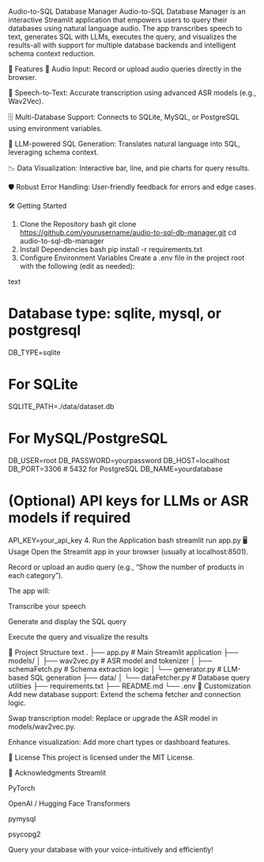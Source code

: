 Audio-to-SQL Database Manager
Audio-to-SQL Database Manager is an interactive Streamlit application that empowers users to query their databases using natural language audio. The app transcribes speech to text, generates SQL with LLMs, executes the query, and visualizes the results-all with support for multiple database backends and intelligent schema context reduction.

🚀 Features
🎤 Audio Input: Record or upload audio queries directly in the browser.

📝 Speech-to-Text: Accurate transcription using advanced ASR models (e.g., Wav2Vec).

🗄️ Multi-Database Support: Connects to SQLite, MySQL, or PostgreSQL using environment variables.

🤖 LLM-powered SQL Generation: Translates natural language into SQL, leveraging schema context.

📉 Data Visualization: Interactive bar, line, and pie charts for query results.

🛡️ Robust Error Handling: User-friendly feedback for errors and edge cases.

🛠️ Getting Started
1. Clone the Repository
bash
git clone https://github.com/yourusername/audio-to-sql-db-manager.git
cd audio-to-sql-db-manager
2. Install Dependencies
bash
pip install -r requirements.txt
3. Configure Environment Variables
Create a .env file in the project root with the following (edit as needed):

text
# Database type: sqlite, mysql, or postgresql
DB_TYPE=sqlite

# For SQLite
SQLITE_PATH=./data/dataset.db

# For MySQL/PostgreSQL
DB_USER=root
DB_PASSWORD=yourpassword
DB_HOST=localhost
DB_PORT=3306          # 5432 for PostgreSQL
DB_NAME=yourdatabase

# (Optional) API keys for LLMs or ASR models if required
API_KEY=your_api_key
4. Run the Application
bash
streamlit run app.py
🖥️ Usage
Open the Streamlit app in your browser (usually at localhost:8501).

Record or upload an audio query (e.g., “Show the number of products in each category”).

The app will:

Transcribe your speech

Generate and display the SQL query

Execute the query and visualize the results

📁 Project Structure
text
.
├── app.py                 # Main Streamlit application
├── models/
│   ├── wav2vec.py         # ASR model and tokenizer
│   ├── schemaFetch.py     # Schema extraction logic
│   └── generator.py       # LLM-based SQL generation
├── data/
│   └── dataFetcher.py     # Database query utilities
├── requirements.txt
├── README.md
└── .env
🔧 Customization
Add new database support: Extend the schema fetcher and connection logic.

Swap transcription model: Replace or upgrade the ASR model in models/wav2vec.py.

Enhance visualization: Add more chart types or dashboard features.

📜 License
This project is licensed under the MIT License.

🙏 Acknowledgments
Streamlit

PyTorch

OpenAI / Hugging Face Transformers

pymysql

psycopg2

Query your database with your voice-intuitively and efficiently!
